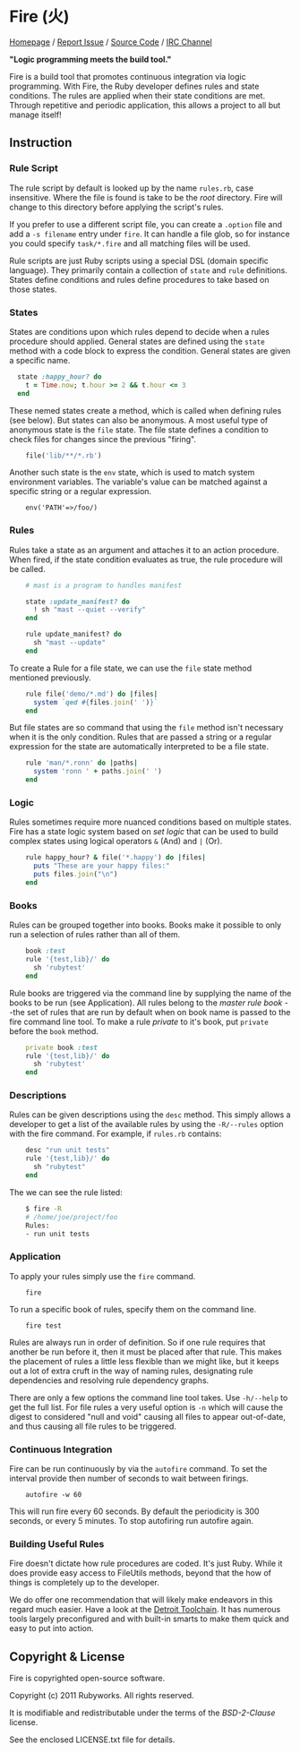 # Fire (火)

[Homepage](http://rubyworks.github.com/fire) /
[Report Issue](http://github.com/rubyworks/fire/issues) /
[Source Code](http://github.com/rubyworks/fire) /
[IRC Channel](http://chat.us.freenode.net/rubyworks)

**"Logic programming meets the build tool."**

Fire is a build tool that promotes continuous integration via logic
programming. With Fire, the Ruby developer defines rules and state
conditions. The rules are applied when their state conditions are
met. Through repetitive and periodic application, this allows a 
project to all but manage itself!


## Instruction

### Rule Script

The rule script by default is looked up by the name `rules.rb`, case
insensitive. Where the file is found is take to be the *root* directory.
Fire will change to this directory before applying the script's rules.

If you prefer to use a different script file, you can create a `.option`
file and add a `-s filename` entry under `fire`. It can handle a file glob,
so for instance you could specify `task/*.fire` and all matching files will
be used.

Rule scripts are just Ruby scripts using a special DSL (domain specific
language). They primarily contain a collection of `state` and `rule`
definitions. States define conditions and rules define procedures to
take based on those states.

### States

States are  conditions upon which rules depend to decide when a
rules procedure should applied. General states are defined using the
`state` method with a code block to express the condition. General
states are given a specific name.

```ruby
  state :happy_hour? do
    t = Time.now; t.hour >= 2 && t.hour <= 3
  end
```

These nemed states create a method, which is called when
defining rules (see below). But states can also be anonymous.
A most useful type of anonymous state is the `file` state. The 
file state defines a condition to check files for changes since
the previous "firing".

```ruby
    file('lib/**/*.rb')
```

Another such state is the `env` state, which is used to match
system environment variables. The variable's value can be matched
against a specific string or a regular expression.

```
    env('PATH'=>/foo/)
```

### Rules

Rules take a state as an argument and attaches it to an action
procedure. When fired, if the state condition evaluates as true,
the rule procedure will be called.

```ruby
    # mast is a program to handles manifest

    state :update_manifest? do
      ! sh "mast --quiet --verify"
    end

    rule update_manifest? do
      sh "mast --update"
    end
```

To create a Rule for a file state, we can use the `file` state
method mentioned previously.

```ruby
    rule file('demo/*.md') do |files|
      system `qed #{files.join(' ')}`
    end
```

But file states are so command that using the `file` method isn't 
necessary when it is the only condition. Rules that are passed
a string or a regular expression for the state are automatically
interpreted to be a file state.

```ruby
    rule 'man/*.ronn' do |paths|
      system 'ronn ' + paths.join(' ')
    end
```

### Logic

Rules sometimes require more nuanced conditions based on multiple states. 
Fire has a state logic system based on *set logic* that can be used
to build complex states using logical operators `&` (And) and `|` (Or).

```ruby
    rule happy_hour? & file('*.happy') do |files|
      puts "These are your happy files:"
      puts files.join("\n")
    end
```

### Books

Rules can be grouped together into books. Books make it possible to
only run a selection of rules rather than all of them.

```ruby
    book :test
    rule '{test,lib}/' do
      sh 'rubytest'
    end
```

Rule books are triggered via the command line by supplying the name
of the books to be run (see Application). All rules belong to the *master
rule book* --the set of rules that are run by default when on book
name is passed to the fire command line tool. To make a rule *private*
to it's book, put `private` before the `book` method.

```ruby
    private book :test
    rule '{test,lib}/' do
      sh 'rubytest'
    end
```


### Descriptions

Rules can be given descriptions using the `desc` method. This simply allows
a developer to get a list of the available rules by using the `-R/--rules`
option with the fire command. For example, if `rules.rb` contains:

```ruby
    desc "run unit tests"
    rule '{test,lib}/' do
      sh "rubytest"
    end
```

The we can see the rule listed:

```sh
    $ fire -R
    # /home/joe/project/foo
    Rules:
    - run unit tests
```

### Application

To apply your rules simply use the `fire` command.

```
    fire
```

To run a specific book of rules, specify them on the command line.

```
    fire test
```

Rules are always run in order of definition. So if one rule requires
that another be run before it, then it must be placed after that rule.
This makes the placement of rules a little less flexible than we might
like, but it keeps out a lot of extra cruft in the way of naming rules,
designating rule dependencies and resolving rule dependency graphs.

There are only a few options the command line tool takes. Use `-h/--help`
to get the full list. For file rules a very useful option is `-n` which
will cause the digest to considered "null and void" causing all files to
appear out-of-date, and thus causing all file rules to be triggered.


### Continuous Integration

Fire can be run continuously by via the `autofire` command. To set the 
interval provide then number of seconds to wait between firings.

```
    autofire -w 60
```

This will run fire every 60 seconds. By default the periodicity is 300
seconds, or every 5 minutes. To stop autofiring run autofire again.


### Building Useful Rules

Fire doesn't dictate how rule procedures are coded. It's just Ruby. While it
does provide easy access to FileUtils methods, beyond that the how of things
is completely up to the developer.

We do offer one recommendation that will likely make endeavors in this regard
much easier. Have a look at the [Detroit Toolchain](http://rubyworks.github.com/detroit).
It has numerous tools largely preconfigured and with built-in smarts to make
them quick and easy to put into action.


## Copyright & License

Fire is copyrighted open-source software.

  Copyright (c) 2011 Rubyworks. All rights reserved.

It is modifiable and redistributable under the terms of the *BSD-2-Clause* license.

See the enclosed LICENSE.txt file for details.

